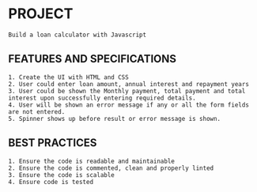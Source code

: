 # PROJECT

    Build a loan calculator with Javascript

## FEATURES AND SPECIFICATIONS

    1. Create the UI with HTML and CSS
    2. User could enter loan amount, annual interest and repayment years
    3. User could be shown the Monthly payment, total payment and total interest upon successfully entering required details.
    4. User will be shown an error message if any or all the form fields are not entered.
    5. Spinner shows up before result or error message is shown.

## BEST PRACTICES

    1. Ensure the code is readable and maintainable
    2. Ensure the code is commented, clean and properly linted
    3. Ensure the code is scalable
    4. Ensure code is tested

